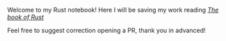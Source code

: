 Welcome to my Rust notebook!
Here I will be saving my work reading [*The book of Rust*](https://doc.rust-lang.org/stable/book/)

Feel free to suggest correction opening a PR, thank you in advanced!